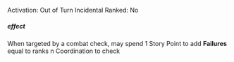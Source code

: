 Activation: Out of Turn Incidental
Ranked: No
##### effect
When targeted by a combat check, may
spend 1 Story Point to add **Failures** equal to ranks n Coordination to check